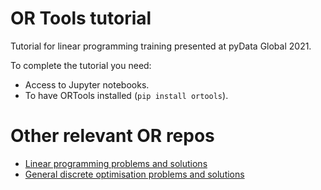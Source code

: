 # OR Tools tutorial 

Tutorial for linear programming training presented at pyData Global 2021.

To complete the tutorial you need:

- Access to Jupyter notebooks.
- To have ORTools installed (`pip install ortools`).

# Other relevant OR repos

- [Linear programming problems and solutions](https://github.com/RossHart/LinearProgramming)
- [General discrete optimisation problems and solutions](https://github.com/RossHart/DiscreteOptimisation)
